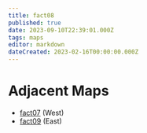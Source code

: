 ```yaml
---
title: fact08
published: true
date: 2023-09-10T22:39:01.000Z
tags: maps
editor: markdown
dateCreated: 2023-02-16T00:00:00.000Z
---
```



# Adjacent Maps
 * [fact07](/maps/fact07) (West)
 * [fact09](/maps/fact09) (East)
